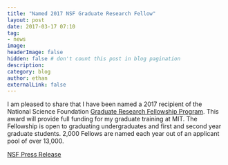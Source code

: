 ```yaml
---
title: "Named 2017 NSF Graduate Research Fellow"
layout: post
date: 2017-03-17 07:10
tag:
- news
image:
headerImage: false
hidden: false # don't count this post in blog pagination
description:
category: blog
author: ethan
externalLink: false
---
```

I am pleased to share that I have been named a 2017 recipient of the National Science Foundation [Graduate Research Fellowship Program](http://nsfgrfp.org). This award will provide full funding for my graduate training at MIT. The Fellowship is open to graduating undergraduates and first and second year graduate students. 2,000 Fellows are named each year out of an applicant pool of over 13,000.

[NSF Press Release](https://www.nsf.gov/news/news_summ.jsp?cntn_id=191361&org=NSF&from=news)
